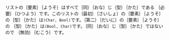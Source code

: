 リストの｛要素｝｛ようそ｝はすべて｛同｝｛おな｝じ｛型｝｛かた｝である
｛必要｝｛ひつよう｝です。このリストの｛最初｝｛さいしょ｝の｛要素｝｛ようそ｝
の｛型｝｛かた｝は`(Char, Bool)`です。｛第二｝｛だいに｝の｛要素｝｛ようそ｝の
｛型｝｛かた｝は`(Bool, Char)`です。｛同｝｛おな｝じ｛型｝｛かた｝ではないので
｛無効｝｛むこう｝です。
